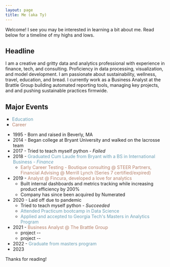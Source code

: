 ```yaml
---
layout: page
title: Me (aka Ty)
---
```


<p class="message">
  Welcome! I see you may be interested in learning a bit about me. Read below for a timeline of my highs and lows.
</p>

## Headline
I am a creative and gritty data and analytics professional with experience in finance, tech, and consulting. Proficiency in data processing, visualization, and model development. I am passionate about sustainability, wellness, travel, education, and bread. I currently work as a Business Analyst at the Brattle Group building automated reporting tools, managing key projects, and and pushing sustainable practices firmwide.

## Major Events

<style>
  .square-bullets {
    list-style-type: square;
    padding-left: 1.5em;
  }
  .edu-note {
    color: #6A9FB5;
  }
  .career-note {
    color: #B5806A;
  }
</style>
<ul class="square-bullets">
  <li><span class="edu-note">Education</span></li>
  <li><span class="career-note">Career</span></li>
</ul>

* 1995 - Born and raised in Beverly, MA
* 2014 - Began college at Bryant University and walked on the lacrosse team
* 2017 - Tried to teach myself python - *Failed*
* 2018 - <span class="edu-note">Graduated Cum Laude from Bryant with a BS in International Business - *Finance*</span>
  * <span class="career-note">Early Career Testing - Boutique consulting @ STEER Partners, Financial Advising @ Merrill Lynch (Series 7 certified/expired)</span>
* 2019 - <span class="career-note">Analyst @ Fincura, developed a love for analytics</span>
  * Built internal dashboards and metrics tracking while increasing product efficiency by 200%
  * Company has since been acquired by Numerated
* 2020 - Laid off due to pandemic
  * Tried to teach myself python - *Succeeded*
  * <span class="edu-note">Attended Practicum bootcamp in Data Science</span>
  * <span class="edu-note">Applied and accepted to Georgia Tech's Masters in Analytics Program</span>
* 2021 - <span class="career-note">Business Analyst @ The Brattle Group</span>
  * project --
  * project --
* 2022 - <span class="edu-note">Graduate from masters program</span>
* 2023


Thanks for reading!
